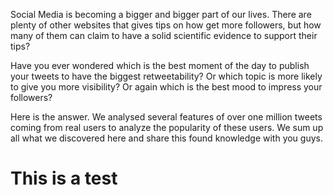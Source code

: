 Social Media is becoming a bigger and bigger part of our lives. There are plenty of other websites that gives tips on how get more followers, but 
how many of them can claim to have a solid scientific evidence to support their tips? 

Have you ever wondered which is the best moment of the day to publish your tweets to have the biggest retweetability? 
Or which topic is more likely to give you more visibility? Or again which is the best mood to impress your followers?

Here is the answer.
We analysed several features of over one million tweets coming from real users to analyze the popularity of these users. 
We sum up all what we discovered here and share this found knowledge with you guys.

# This is a test
